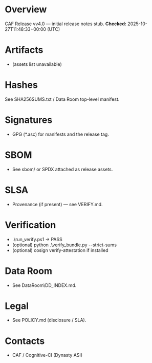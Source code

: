 # Overview
CAF Release vv4.0 — initial release notes stub. **Checked:** 2025-10-27T11:48:33+00:00 (UTC)

# Artifacts
- (assets list unavailable)

# Hashes
See SHA256SUMS.txt / Data Room top-level manifest.

# Signatures
- GPG (*.asc) for manifests and the release tag.

# SBOM
- See sbom/ or SPDX attached as release assets.

# SLSA
- Provenance (if present) — see VERIFY.md.

# Verification
- .\run_verify.ps1 → PASS
- (optional) python .\verify_bundle.py --strict-sums
- (optional) cosign verify-attestation if installed

# Data Room
- See DataRoom\DD_INDEX.md.

# Legal
- See POLICY.md (disclosure / SLA).

# Contacts
- CAF / Cognitive-CI (Dynasty ASI)


